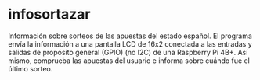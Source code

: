# infosortazar
Información sobre sorteos de las apuestas del estado español. El programa envía la información a una pantalla LCD de 16x2 conectada a las entradas y salidas de propósito general (GPIO) (no I2C) de una Raspberry Pi 4B+. Así mismo, comprueba las apuestas del usuario e informa sobre cuándo fue el último sorteo.
